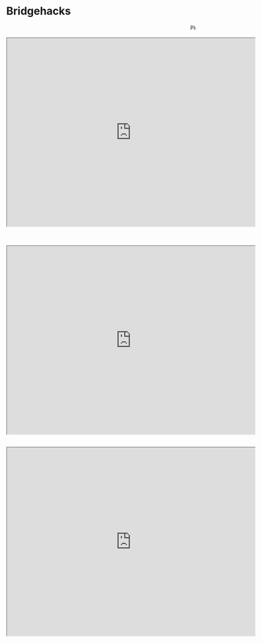 # Bridgehacks
<html>
    <head>
        <title>My Great Game</title>
    </head>
    <body> 

   
<div>
    <marquee>Please click on the game you want to play and then use the arrow keys to control the ball!</marquee>
    <iframe src="https://flowlab.io/game/play/1460389" height="500" width="660">
    </iframe>
</div>
<br>

<div>

   <iframe src="https://playcanv.as/p/61fb1da9/" height="500" width="660">
   </iframe>
</div>
<div>
    <iframe src="https://playcanv.as/p/61fb1da9/" height="500" width="660">
    </iframe>
</div>

   </body>
</html>

